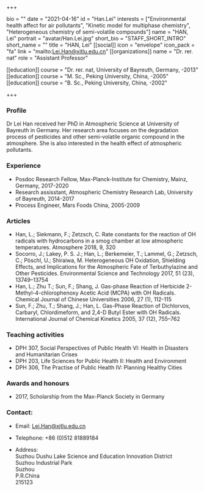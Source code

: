 +++

bio = ""
date = "2021-04-16"
id = "Han.Lei"
interests = ["Environmental health affect for air pollutants", "Kinetic model for multiphase chemistry", "Heterogeneous chemistry of semi-volatile compounds"]
name = "HAN, Lei"
portrait = "avatar/Han.Lei.jpg"
short_bio = "STAFF_SHORT_INTRO"
short_name = ""
title = "HAN, Lei"
[[social]]
    icon = "envelope"
    icon_pack = "fa"
    link = "mailto:Lei.Han@xjtlu.edu.cn"
[[organizations]]
    name = "Dr. rer. nat"
    role = "Assistant Professor"

[[education]]
    course = "Dr. rer. nat, University of Bayreuth, Germany, -2013"
[[education]]
    course = "M. Sc., Peking University, China, -2005"
[[education]]
    course = "B. Sc., Peking University, China, -2002"

+++

### Profile

Dr Lei Han received her PhD in Atmospheric Science at University of Bayreuth in Germany. Her research area focuses on the degradation process of pesticides and other semi-volatile organic compound in the atmosphere. She is also interested in the health effect of atmospheric pollutants. 

###  Experience

<ul> <li> Posdoc Research Fellow, Max-Planck-Institute for Chemistry, Mainz, Germany, 2017-2020 </li><li> Research assisstant, Atmospheric Chemistry Research Lab, University of Bayreuth, 2014-2017 </li><li> Process Engineer, Mars Foods China, 2005-2009 </li> </ul>

###  Articles

<ul> <li> Han, L.; Siekmann, F.; Zetzsch, C. Rate constants for the reaction of OH radicals with hydrocarbons in a smog chamber at low atmospheric temperatures. Atmosphere 2018, 9, 320 </li><li> Socorro, J.; Lakey, P. S. J.; Han, L.; Berkemeier, T.; Lammel, G.; Zetzsch, C.; Pöschl, U.; Shiraiwa, M. Heterogeneous OH Oxidation, Shielding Effects, and Implications for the Atmospheric Fate of Terbuthylazine and Other Pesticides. Environmental Science and Technology 2017, 51 (23), 13749–13754 </li><li> Han, L.; Zhu T.; Sun, F.; Shang, J. Gas-phase Reaction of Herbicide 2-Methyl-4-chlorophenoxy Acetic Acid (MCPA) with OH Radicals. Chemical Journal of Chinese Universities 2006, 27 (1), 112-115 </li><li> Sun, F.; Zhu, T.; Shang, J.; Han, L. Gas-Phase Reaction of Dichlorvos, Carbaryl, Chlordimeform, and 2,4-D Butyl Ester with OH Radicals. International Journal of Chemical Kinetics 2005, 37 (12), 755–762 </li> </ul>

###  Teaching activities

<ul> <li> DPH 307, Social Perspectives of Public Health VI: Health in Disasters and Humanitarian Crises </li><li> DPH 203, Life Sciences for Public Health II: Health and Environment </li><li> DPH 306,  The Practise of Public Health IV: Planning Healthy Cities </li> </ul>

###  Awards and honours

<ul> <li> 2017, Scholarship from the Max-Planck Society in Germany </li> </ul>


### Contact:

 - Email: Lei.Han@xjtlu.edu.cn

 - Telephone: +86 (0)512 81889184 

 - Address: <br> Suzhou Dushu Lake Science and Education Innovation District <br> Suzhou Industrial Park <br> Suzhou <br> P.R.China<br> 215123<br><br>
